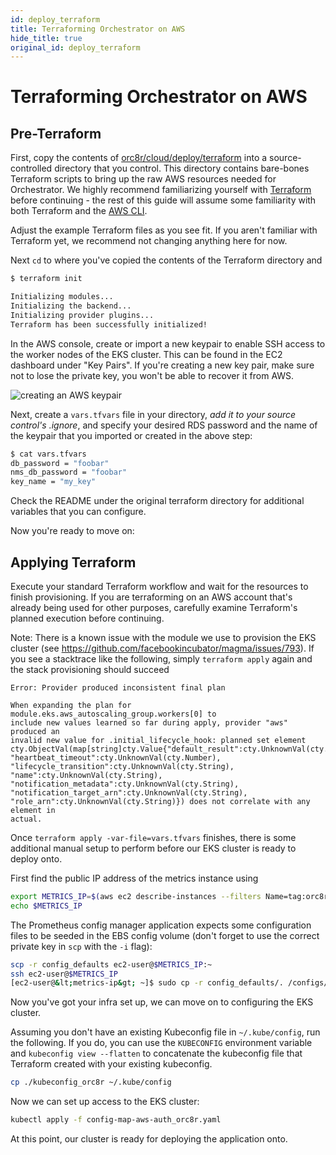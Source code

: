 ```yaml
---
id: deploy_terraform
title: Terraforming Orchestrator on AWS
hide_title: true
original_id: deploy_terraform
---
```

# Terraforming Orchestrator on AWS

## Pre-Terraform

First, copy the contents of [orc8r/cloud/deploy/terraform](https://github.com/facebookincubator/magma/tree/master/orc8r/cloud/deploy/terraform)
into a source-controlled directory that you control. This directory contains
bare-bones Terraform scripts to bring up the raw AWS resources needed for
Orchestrator. We highly recommend familiarizing yourself with [Terraform](https://www.terraform.io/)
before continuing - the rest of this guide will assume some familiarity with
both Terraform and the [AWS CLI](https://aws.amazon.com/cli/).

Adjust the example Terraform files as you see fit. If you aren't familiar with
Terraform yet, we recommend not changing anything here for now.

Next `cd` to where you've copied the contents of the Terraform directory and

```bash
$ terraform init

Initializing modules...
Initializing the backend...
Initializing provider plugins...
Terraform has been successfully initialized!
```

In the AWS console, create or import a new keypair to enable SSH access to the
worker nodes of the EKS cluster. This can be found in the EC2 dashboard under
"Key Pairs". If you're creating a new key pair, make sure not to lose the
private key, you won't be able to recover it from AWS.

![creating an AWS keypair](/assets/keypair.png)

Next, create a `vars.tfvars` file in your directory, *add it to your source
control's .ignore*, and specify your desired RDS password and the name of the
keypair that you imported or created in the above step:

```bash
$ cat vars.tfvars
db_password = "foobar"
nms_db_password = "foobar"
key_name = "my_key"
```

Check the README under the original terraform directory for additional
variables that you can configure.

Now you're ready to move on:

## Applying Terraform

Execute your standard Terraform workflow and wait for the resources to finish
provisioning. If you are terraforming on an AWS account that's already being
used for other purposes, carefully examine Terraform's planned execution before
continuing.

Note: There is a known issue with the module we use to provision the EKS
cluster (see https://github.com/facebookincubator/magma/issues/793).
If you see a stacktrace like the following, simply `terraform apply` again
and the stack provisioning should succeed

```
Error: Provider produced inconsistent final plan

When expanding the plan for module.eks.aws_autoscaling_group.workers[0] to
include new values learned so far during apply, provider "aws" produced an
invalid new value for .initial_lifecycle_hook: planned set element
cty.ObjectVal(map[string]cty.Value{"default_result":cty.UnknownVal(cty.String),
"heartbeat_timeout":cty.UnknownVal(cty.Number),
"lifecycle_transition":cty.UnknownVal(cty.String),
"name":cty.UnknownVal(cty.String),
"notification_metadata":cty.UnknownVal(cty.String),
"notification_target_arn":cty.UnknownVal(cty.String),
"role_arn":cty.UnknownVal(cty.String)}) does not correlate with any element in
actual.
```

Once `terraform apply -var-file=vars.tfvars` finishes, there is some additional
manual setup to perform before our EKS cluster is ready to deploy onto.

First find the public IP address of the metrics instance using
```bash
export METRICS_IP=$(aws ec2 describe-instances --filters Name=tag:orc8r-node-type,Values=orc8r-prometheus-node --query 'Reservations[*].Instances[0].PublicIpAddress' --output text)
echo $METRICS_IP
```

The Prometheus config manager application expects some configuration files to
be seeded in the EBS config volume (don't forget to use the correct private
key in `scp` with the `-i` flag):

```bash
scp -r config_defaults ec2-user@$METRICS_IP:~
ssh ec2-user@$METRICS_IP
[ec2-user@&lt;metrics-ip&gt; ~]$ sudo cp -r config_defaults/. /configs/prometheus
```

Now you've got your infra set up, we can move on to configuring the EKS cluster.

Assuming you don't have an existing Kubeconfig file in `~/.kube/config`, run
the following. If you do, you can use the `KUBECONFIG` environment variable
and `kubeconfig view --flatten` to concatenate the kubeconfig file that
Terraform created with your existing kubeconfig.

```bash
cp ./kubeconfig_orc8r ~/.kube/config
```

Now we can set up access to the EKS cluster:

```bash
kubectl apply -f config-map-aws-auth_orc8r.yaml
```

At this point, our cluster is ready for deploying the application onto.

